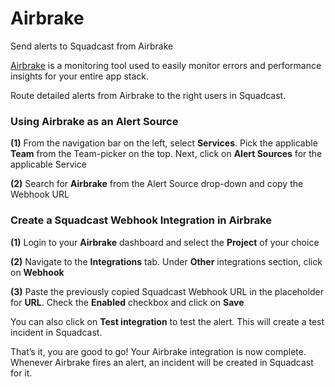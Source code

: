 # Airbrake

Send alerts to Squadcast from Airbrake

[Airbrake](https://airbrake.io/) is a monitoring tool used to easily monitor errors and performance insights for your entire app stack.

Route detailed alerts from Airbrake to the right users in Squadcast.

### Using Airbrake as an Alert Source <a href="#using-airbrake-as-an-alert-source" id="using-airbrake-as-an-alert-source"></a>

**(1)** From the navigation bar on the left, select **Services**. Pick the applicable **Team** from the Team-picker on the top. Next, click on **Alert Sources** for the applicable Service

**(2)** Search for **Airbrake** from the Alert Source drop-down and copy the Webhook URL

### Create a Squadcast Webhook Integration in Airbrake <a href="#create-a-squadcast-webhook-integration-in-airbrake" id="create-a-squadcast-webhook-integration-in-airbrake"></a>

**(1)** Login to your **Airbrake** dashboard and select the **Project** of your choice

**(2)** Navigate to the **Integrations** tab. Under **Other** integrations section, click on **Webhook**

**(3)** Paste the previously copied Squadcast Webhook URL in the placeholder for **URL**. Check the **Enabled** checkbox and click on **Save**

You can also click on **Test integration** to test the alert. This will create a test incident in Squadcast.

That’s it, you are good to go! Your Airbrake integration is now complete. Whenever Airbrake fires an alert, an incident will be created in Squadcast for it.
